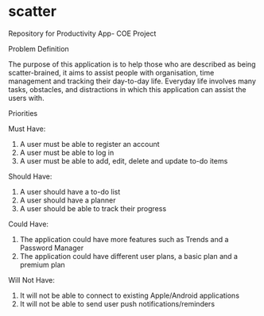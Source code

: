 # scatter
Repository for Productivity App- COE Project

Problem Definition 


The purpose of this application is to help those who are described as being scatter-brained, it aims to assist people with organisation, time management and tracking their day-to-day life. Everyday life involves many tasks, obstacles, and distractions in which this application can assist the users with.


Priorities 

Must Have:

1. A user must be able to register an account
2. A user must be able to log in
3. A user must be able to add, edit, delete and update to-do items

Should Have:

1. A user should have a to-do list
2. A user should have a planner
3. A user should be able to track their progress

Could Have:

1. The application could have more features such as Trends and a Password Manager
2. The application could have different user plans, a basic plan and a premium plan

Will Not Have:

1. It will not be able to connect to existing Apple/Android applications 
2. It will not be able to send user push notifications/reminders
